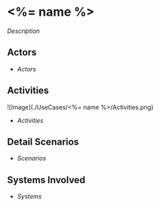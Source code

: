 # <%= name %>

_Description_

## Actors

* _Actors_

## Activities

![Image](./UseCases/<%= name %>/Activities.png)

* _Activities_

## Detail Scenarios

* _Scenarios_

## Systems Involved

* _Systems_


